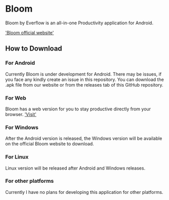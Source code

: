 
# Bloom

Bloom by Everflow is an all-in-one Productivity application for Android.

['Bloom official website'](https://bloomproductive.framer.website/)

## How to Download

### For Android

Currently Bloom is under development for Android. There may be issues, if you face any kindly create an issue in this repository.
You can download the .apk file from our website or from the releases tab of this GitHub repository.

### For Web
Bloom has a web version for you to stay productive directly from your browser. ['Visit'](https://bloom-da824.web.app/)

### For Windows
After the Android version is released, the Windows version will be available on the official Bloom website to download.

### For Linux
Linux version will be released after Android and Windows releases.

### For other platforms

Currently I have no plans for developing this application for other platforms.
